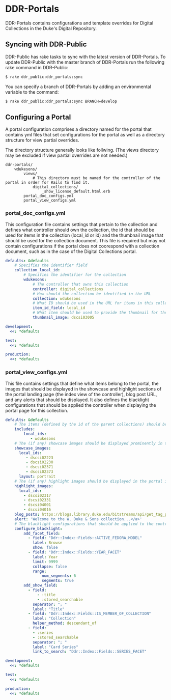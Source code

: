 # DDR-Portals

DDR-Portals contains configurations and template overrides for Digital Collections in the Duke's Digital Repository.

## Syncing with DDR-Public

DDR-Public has rake tasks to sync with the latest version of DDR-Portals. To update DDR-Public with the master branch of DDR-Portals run the following rake command in DDR-Public:

```sh
$ rake ddr_public:ddr_portals:sync
```

You can specify a branch of DDR-Portals by adding an environmental variable to the command:

```sh
$ rake ddr_public:ddr_portals:sync BRANCH=develop
```

## Configuring a Portal

A portal configuration comprises a directory named for the portal that contains yml files that set configurations for the portal as well as a directory structure for view partial overrides.

The directory structure generally looks like follwing. (The views directory may be excluded if view partial overrides are not needed.)

```
ddr-portals/
    wdukesons/
        views/
            # This directory must be named for the controller of the portal in order for Rails to find it.
            digital_collections/
                _show_license_default.html.erb
        portal_doc_configs.yml
        portal_view_configs.yml
```        

### portal_doc_configs.yml

This configuration file contains settings that pertain to the collection and defines what controller should own the collection, the id that should be used for items in the collection (local_id or id) and the thumbnail image that should be used for the collection document. This file is required but may not contain configurations if the portal does not coorespond with a collection document, such as in the case of the Digital Collections portal.

```yml
defaults: &defaults
    # Specifies the identifier field
    collection_local_id:
        # Specifies the identifier for the collection
        wdukesons:
            # The controller that owns this collection
            controller: digital_collections
            # How should the collection be identified in the URL
            collection: wdukesons
            # What ID should be used in the URL for items in this collection
            item_id_field: local_id
            # What item should be used to provide the thumbnail for the collection
            thumbnail_image: dscsi03005

development:
  <<: *defaults

test:
  <<: *defaults

production:
  <<: *defaults
```

### portal_view_configs.yml

This file contains settings that define what items belong to the portal, the images that should be displayed in the showcase and highlight sections of the portal landing page (the index view of the controller), blog post URL, and any alerts that should be displayed. It also defines the blacklight configurations that should be applied the controller when displaying the portal page for this collection.

```yml
defaults: &defaults
    # The items (defined by the id of the parent collections) should be included in this portal
    includes:
        local_ids:
           - wdukesons
    # The (if any) showcase images should be displayed prominently in the portal index view. (Defined by the local_ids of the items.)
    showcase_images:
      local_ids:
         - dscsi02223
         - dscsi02230
         - dscsi02371
         - dscsi02373
      layout: portrait
    # The (if any) highlight images should be displayed in the portal index view. (Defined by the local_ids of the items.)
    highlight_images:
      local_ids:
        - dscsi02317
        - dscsi02331
        - dscsi04001
        - dscsi04016
    blog_posts: https://blogs.library.duke.edu/bitstreams/api/get_tag_posts/?tag_slug=wdukesons
    alert: 'Welcome to the W. Duke & Sons collection...</a>'
    # The blacklight configurations that should be applied to the controller for this collection.
    configure_blacklight:
        add_facet_field:
          - field: "Ddr::Index::Fields::ACTIVE_FEDORA_MODEL"
            label: Browse
            show: false
          - field: "Ddr::Index::Fields::YEAR_FACET"
            label: Year
            limit: 9999
            collapse: false
            range:
                num_segments: 6
                segments: true
        add_show_field:
          - field:
              - :title
              - :stored_searchable
            separator: "; "
            label: "Title"
          - field: "Ddr::Index::Fields::IS_MEMBER_OF_COLLECTION"
            label: "Collection"
            helper_method: descendant_of
          - field:
            - :series
            - :stored_searchable
            separator: "; "
            label: "Card Series"
            link_to_search: "Ddr::Index::Fields::SERIES_FACET"

development:
  <<: *defaults

test:
  <<: *defaults

production:
  <<: *defaults
```


